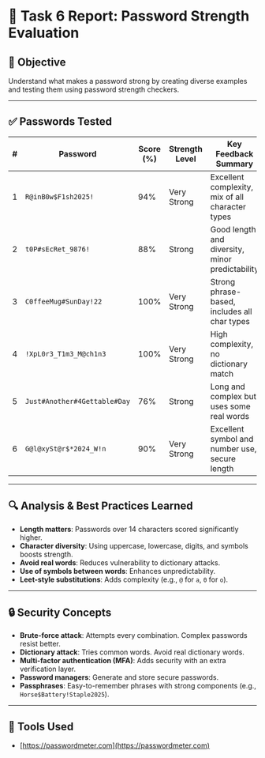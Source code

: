 
# 🔐 Task 6 Report: Password Strength Evaluation

## 🎯 Objective
Understand what makes a password strong by creating diverse examples and testing them using password strength checkers.

---

## ✅ Passwords Tested

| # | Password                      | Score (%) | Strength Level | Key Feedback Summary |
|---|-------------------------------|-----------|----------------|-----------------------|
| 1 | `R@inB0w$F1sh2025!`           | 94%       | Very Strong    | Excellent complexity, mix of all character types |
| 2 | `t0P#sEcRet_9876!`            | 88%       | Strong         | Good length and diversity, minor predictability |
| 3 | `C0ffeeMug#SunDay!22`         | 100%      | Very Strong    | Strong phrase-based, includes all char types     |
| 4 | `!XpL0r3_T1m3_M@ch1n3`        | 100%      | Very Strong    | High complexity, no dictionary match             |
| 5 | `Just#Another#4Gettable#Day`  | 76%       | Strong         | Long and complex but uses some real words        |
| 6 | `G@l@xySt@r$*2024_W!n`        | 90%       | Very Strong    | Excellent symbol and number use, secure length   |

---

## 🔍 Analysis & Best Practices Learned

- **Length matters**: Passwords over 14 characters scored significantly higher.
- **Character diversity**: Using uppercase, lowercase, digits, and symbols boosts strength.
- **Avoid real words**: Reduces vulnerability to dictionary attacks.
- **Use of symbols between words**: Enhances unpredictability.
- **Leet-style substitutions**: Adds complexity (e.g., `@` for `a`, `0` for `o`).

---

## 🔒 Security Concepts

- **Brute-force attack**: Attempts every combination. Complex passwords resist better.
- **Dictionary attack**: Tries common words. Avoid real dictionary words.
- **Multi-factor authentication (MFA)**: Adds security with an extra verification layer.
- **Password managers**: Generate and store secure passwords.
- **Passphrases**: Easy-to-remember phrases with strong components (e.g., `Horse$Battery!Staple2025`).

---

## 📌 Tools Used

- [https://passwordmeter.com](https://passwordmeter.com)
